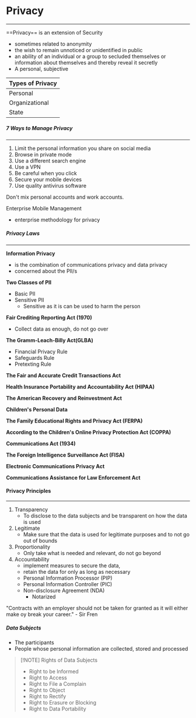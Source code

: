 # Privacy
---
==Privacy== is an extension of Security
- sometimes related to anonymity
- the wish to remain unnoticed or unidentified in public
- an ability of an individual or a group to secluded themselves or information about themselves and thereby reveal it secretly
- A personal, subjective

| Types of Privacy |
| ---------------- |
| Personal         |
| Organizational   |
| State            |

##### 7 Ways to Manage Privacy
---
1. Limit the personal information you share on social media
2. Browse in private mode
3. Use a different search engine
4. Use a VPN
5. Be careful when you click
6. Secure your mobile devices
7. Use quality antivirus software

Don't mix personal accounts and work accounts.

Enterprise Mobile Management
- enterprise methodology for privacy

##### Privacy Laws
---
**Information Privacy**
- is the combination of communications privacy and data privacy
- concerned about the PII/s

**Two Classes of PII**
- Basic PII
- Sensitive PII
	- Sensitive as it is can be used to harm the person

**Fair Crediting Reporting Act (1970)**
- Collect data as enough, do not go over

**The Gramm-Leach-Billy Act(GLBA)**
- Financial Privacy Rule
- Safeguards Rule
- Pretexting Rule

**The Fair and Accurate Credit Transactions Act**

**Health Insurance Portability and Accountability Act (HIPAA)**

**The American Recovery and Reinvestment Act**

**Children's Personal Data**

**The Family Educational Rights and Privacy Act (FERPA)**

**According to the Children's Online Privacy Protection Act (COPPA)**

**Communications Act (1934)**

**The Foreign Intelligence Surveillance Act (FISA)**

**Electronic Communications Privacy Act**

**Communications Assistance for Law Enforcement Act** 

#### Privacy Principles
---
1. Transparency
	- To disclose to the data subjects and be transparent on how the data is used
2. Legitimate
	- Make sure that the data is used for legitimate purposes and to not go out of bounds
3. Proportionality
	- Only take what is needed and relevant, do not go beyond
4. Accountability
	- implement measures to secure the data,
	- retain the data for only as long as necessary
	- Personal Information Processor (PIP)
	- Personal Information Controller (PIC)
	- Non-disclosure Agreement (NDA)
		- Notarized

"Contracts with an employer should not be taken for granted as it will either make oy break your career." - Sir Fren

##### Data Subjects
- The participants
- People whose personal information are collected, stored and processed

> [!NOTE] Rights of Data Subjects
> - Right to be Informed
> - Right to Access
> - Right to File a Complain
> - Right to Object
> - Right to Rectify
> - Right to Erasure or Blocking
> - Right to Data Portability

